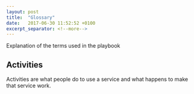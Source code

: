 ```yaml
---
layout: post
title:  "Glossary"
date:   2017-06-30 11:52:52 +0100
excerpt_separator: <!--more-->
---
```


Explanation of the terms used in the playbook

## Activities	
Activities are what people do to use a service and what happens to make that service work.

